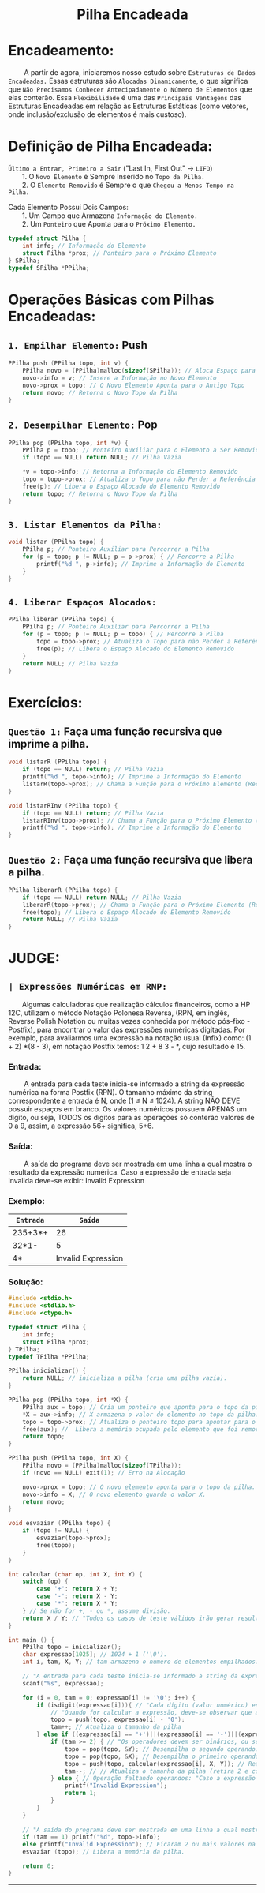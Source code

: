 <h1 align="center"> Pilha Encadeada <br>
</h1>

# Encadeamento:
&emsp;&emsp; A partir de agora, iniciaremos nosso estudo sobre `Estruturas de Dados Encadeadas.` Essas estruturas são `Alocadas Dinamicamente`, o que significa que `Não Precisamos Conhecer Antecipadamente o Número de Elementos` que elas conterão. Essa `Flexibilidade` é uma das `Principais Vantagens` das Estruturas Encadeadas em relação às Estruturas Estáticas (como vetores, onde inclusão/exclusão de elementos é mais custoso).

# Definição de Pilha Encadeada:
`Último a Entrar, Primeiro a Sair` ("Last In, First Out" -> `LIFO`)	
<br>&emsp;&emsp;1. O `Novo Elemento` é Sempre Inserido no `Topo da Pilha.`
<br>&emsp;&emsp;2. O `Elemento Removido` é Sempre o que `Chegou a Menos Tempo na Pilha.`

Cada Elemento Possui Dois Campos:
<br>&emsp;&emsp;1. Um Campo que Armazena `Informação do Elemento.`
<br>&emsp;&emsp;2. Um `Ponteiro` que Aponta para o `Próximo Elemento.`

~~~c
typedef struct Pilha {
	int info; // Informação do Elemento
	struct Pilha *prox; // Ponteiro para o Próximo Elemento
} SPilha;
typedef SPilha *PPilha;
~~~



# Operações Básicas com Pilhas Encadeadas:
## `1. Empilhar Elemento:` Push
~~~c
PPilha push (PPilha topo, int v) {
	PPilha novo = (PPilha)malloc(sizeof(SPilha)); // Aloca Espaço para o Novo Elemento
	novo->info = v; // Insere a Informação no Novo Elemento
	novo->prox = topo; // O Novo Elemento Aponta para o Antigo Topo
	return novo; // Retorna o Novo Topo da Pilha
}
~~~

## `2. Desempilhar Elemento:` Pop
~~~c
PPilha pop (PPilha topo, int *v) {
	PPilha p = topo; // Ponteiro Auxiliar para o Elemento a Ser Removido
	if (topo == NULL) return NULL; // Pilha Vazia

	*v = topo->info; // Retorna a Informação do Elemento Removido
	topo = topo->prox; // Atualiza o Topo para não Perder a Referência
	free(p); // Libera o Espaço Alocado do Elemento Removido
	return topo; // Retorna o Novo Topo da Pilha
}
~~~


## `3. Listar Elementos da Pilha:`
~~~c
void listar (PPilha topo) {
	PPilha p; // Ponteiro Auxiliar para Percorrer a Pilha
	for (p = topo; p != NULL; p = p->prox) { // Percorre a Pilha
		printf("%d ", p->info); // Imprime a Informação do Elemento
	}
}
~~~


## `4. Liberar Espaços Alocados:`
~~~c
PPilha liberar (PPilha topo) {
	PPilha p; // Ponteiro Auxiliar para Percorrer a Pilha
	for (p = topo; p != NULL; p = topo) { // Percorre a Pilha
		topo = topo->prox; // Atualiza o Topo para não Perder a Referência
		free(p); // Libera o Espaço Alocado do Elemento Removido
	}
	return NULL; // Pilha Vazia
}
~~~



# Exercícios:
## `Questão 1:` Faça uma função recursiva que imprime a pilha.
~~~c
void listarR (PPilha topo) {
	if (topo == NULL) return; // Pilha Vazia
	printf("%d ", topo->info); // Imprime a Informação do Elemento
	listarR(topo->prox); // Chama a Função para o Próximo Elemento (Recursão)
}
~~~

~~~c
void listarRInv (PPilha topo) {
	if (topo == NULL) return; // Pilha Vazia
	listarRInv(topo->prox); // Chama a Função para o Próximo Elemento (Recursão)
	printf("%d ", topo->info); // Imprime a Informação do Elemento
}
~~~

## `Questão 2:` Faça uma função recursiva que libera a pilha.
~~~c
PPilha liberarR (PPilha topo) {
	if (topo == NULL) return NULL; // Pilha Vazia
	liberarR(topo->prox); // Chama a Função para o Próximo Elemento (Recursão)
	free(topo); // Libera o Espaço Alocado do Elemento Removido
	return NULL; // Pilha Vazia
}
~~~

# JUDGE:
## `| Expressões Numéricas em RNP:`
&emsp;&emsp;Algumas calculadoras que realização cálculos financeiros, como a HP 12C, utilizam o método Notação Polonesa Reversa, (RPN, em inglês, Reverse Polish Notation ou muitas vezes conhecida por método pós-fixo - Postfix), para encontrar o valor das expressões numéricas digitadas. Por exemplo, para avaliarmos uma expressão na notação usual (Infix) como: (1 + 2) *(8 - 3), em notação Postfix temos: 1 2 + 8 3 - *, cujo resultado é 15.

### Entrada:
&emsp;&emsp; A entrada para cada teste inicia-se informado a string da expressão numérica na forma Postfix (RPN). O tamanho máximo da string correspondente a entrada é N, onde (1 ≤ N ≤ 1024). A string NÃO DEVE possuir espaços em branco. Os valores numéricos possuem APENAS um dígito, ou seja, TODOS os dígitos para as operações só conterão valores de 0 a 9, assim, a expressão 56+ significa, 5+6.

### Saída:
&emsp;&emsp; A saída do programa deve ser mostrada em uma linha a qual mostra o resultado da expressão numérica. Caso a expressão de entrada seja invalida deve-se exibir: Invalid Expression

### Exemplo:
| `Entrada` | `Saída`            |
| --------- | ------------------ |
| 235+3*+   | 26                 |
| 32*1-     | 5                  |
| 4*        | Invalid Expression |

### Solução:
~~~c
#include <stdio.h>
#include <stdlib.h>
#include <ctype.h>

typedef struct Pilha {
	int info;
    struct Pilha *prox;
} TPilha;
typedef TPilha *PPilha;

PPilha inicializar() {
    return NULL; // inicializa a pilha (cria uma pilha vazia).
}

PPilha pop (PPilha topo, int *X) {
    PPilha aux = topo; // Cria um ponteiro que aponta para o topo da pilha. Isso é feito para que possamos acessar o elemento que será removido.
    *X = aux->info; // X armazena o valor do elemento no topo da pilha.
    topo = topo->prox; // Atualiza o ponteiro topo para apontar para o próximo elemento da pilha.
    free(aux); //  Libera a memória ocupada pelo elemento que foi removido.
    return topo; 
}

PPilha push (PPilha topo, int X) {
    PPilha novo = (PPilha)malloc(sizeof(TPilha));
    if (novo == NULL) exit(1); // Erro na Alocação

    novo->prox = topo; // O novo elemento aponta para o topo da pilha.
    novo->info = X; // O novo elemento guarda o valor X.
    return novo;
}

void esvaziar (PPilha topo) {
    if (topo != NULL) {
        esvaziar(topo->prox);
        free(topo);
    }
}

int calcular (char op, int X, int Y) {
    switch (op) {
        case '+': return X + Y;
        case '-': return X - Y;
        case '*': return X * Y;
    } // Se não for +, - ou *, assume divisão.
    return X / Y; // "Todos os casos de teste válidos irão gerar resultados que são números inteiros. Mesmo na ocorrência de uma divisão."
}

int main () {
    PPilha topo = inicializar();
    char expressao[1025]; // 1024 + 1 ('\0').
    int i, tam, X, Y; // tam armazena o numero de elementos empilhados.

    // "A entrada para cada teste inicia-se informado a string da expressão numérica na forma Postfix (RPN). O tamanho máximo da string correspondente a entrada é N, onde (1 ≤ N ≤ 1024). A string NÃO DEVE possuir espaços em branco."
    scanf("%s", expressao);

    for (i = 0, tam = 0; expressao[i] != '\0'; i++) {
        if (isdigit(expressao[i])){ // "Cada dígito (valor numérico) encontrado deve ser empilhado." 
            // "Quando for calcular a expressão, deve-se observar que a mesma é lida como um string, mas as operações com RPN são realizadas com números inteiros. O programa deve tratar essa conversão, portanto."
            topo = push(topo, expressao[i] - '0');
            tam++; // Atualiza o tamanho da pilha
        } else if ((expressao[i] == '+')||(expressao[i] == '-')||(expressao[i] == '*')||(expressao[i] == '/')) { // "Para cada operador encontrado na expressão deve-se desempilhar dois dígitos e efetuar a operação numérica correspondente, o resultado da operação deve ser armazenado na mesma pilha novamente, para uso futuro."
            if (tam >= 2) { // "Os operadores devem ser binários, ou seja, exigem a existência de dois dígitos para realização de uma operação matemática."
                topo = pop(topo, &Y); // Desempilha o segundo operando.
                topo = pop(topo, &X); // Desempilha o primeiro operando.
                topo = push(topo, calcular(expressao[i], X, Y)); // Realiza a operação correspondente e empilha o resultado.
                tam--; // // Atualiza o tamanho da pilha (retira 2 e coloca 1).
            } else { // Operação faltando operandos: "Caso a expressão de entrada seja invalida deve-se exibir: Invalid Expression"
                printf("Invalid Expression");
                return 1;
            }
        }
    }
    
    // "A saída do programa deve ser mostrada em uma linha a qual mostra o resultado da expressão numérica. Caso a expressão de entrada seja invalida deve-se exibir: Invalid Expression"
    if (tam == 1) printf("%d", topo->info);
    else printf("Invalid Expression"); // Ficaram 2 ou mais valores na pilha.
    esvaziar (topo); // Libera a memória da pilha.

    return 0;
}
~~~

---
